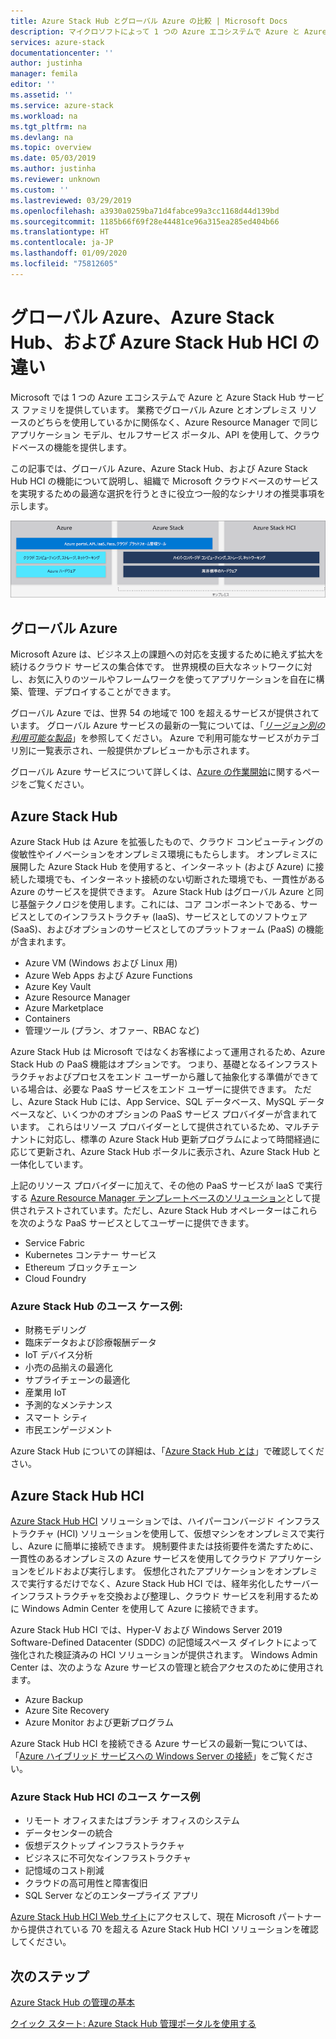 ```yaml
---
title: Azure Stack Hub とグローバル Azure の比較 | Microsoft Docs
description: マイクロソフトによって 1 つの Azure エコシステムで Azure と Azure Stack Hub サービス ファミリがどのように提供されているかを説明します
services: azure-stack
documentationcenter: ''
author: justinha
manager: femila
editor: ''
ms.assetid: ''
ms.service: azure-stack
ms.workload: na
ms.tgt_pltfrm: na
ms.devlang: na
ms.topic: overview
ms.date: 05/03/2019
ms.author: justinha
ms.reviewer: unknown
ms.custom: ''
ms.lastreviewed: 03/29/2019
ms.openlocfilehash: a3930a0259ba71d4fabce99a3cc1168d44d139bd
ms.sourcegitcommit: 1185b66f69f28e44481ce96a315ea285ed404b66
ms.translationtype: HT
ms.contentlocale: ja-JP
ms.lasthandoff: 01/09/2020
ms.locfileid: "75812605"
---
```

# <a name="differences-between-global-azure-azure-stack-hub-and-azure-stack-hub-hci"></a>グローバル Azure、Azure Stack Hub、および Azure Stack Hub HCI の違い

Microsoft では 1 つの Azure エコシステムで Azure と Azure Stack Hub サービス ファミリを提供しています。 業務でグローバル Azure とオンプレミス リソースのどちらを使用しているかに関係なく、Azure Resource Manager で同じアプリケーション モデル、セルフサービス ポータル、API を使用して、クラウドベースの機能を提供します。

この記事では、グローバル Azure、Azure Stack Hub、および Azure Stack Hub HCI の機能について説明し、組織で Microsoft クラウドベースのサービスを実現するための最適な選択を行うときに役立つ一般的なシナリオの推奨事項を示します。

![Azure エコシステムの概要](./media/compare-azure-azure-stack/azure-family.png)

## <a name="global-azure"></a>グローバル Azure

Microsoft Azure は、ビジネス上の課題への対応を支援するために絶えず拡大を続けるクラウド サービスの集合体です。 世界規模の巨大なネットワークに対し、お気に入りのツールやフレームワークを使ってアプリケーションを自在に構築、管理、デプロイすることができます。

グローバル Azure では、世界 54 の地域で 100 を超えるサービスが提供されています。 グローバル Azure サービスの最新の一覧については、「[*リージョン別の利用可能な製品*](https://azure.microsoft.com/regions/services)」を参照してください。 Azure で利用可能なサービスがカテゴリ別に一覧表示され、一般提供かプレビューかも示されます。

グローバル Azure サービスについて詳しくは、[Azure の作業開始](https://docs.microsoft.com/azure/#pivot=get-started&panel=get-started1)に関するページをご覧ください。

## <a name="azure-stack-hub"></a>Azure Stack Hub

Azure Stack Hub は Azure を拡張したもので、クラウド コンピューティングの俊敏性やイノベーションをオンプレミス環境にもたらします。 オンプレミスに展開した Azure Stack Hub を使用すると、インターネット (および Azure) に接続した環境でも、インターネット接続のない切断された環境でも、一貫性がある Azure のサービスを提供できます。 Azure Stack Hub はグローバル Azure と同じ基盤テクノロジを使用します。これには、コア コンポーネントである、サービスとしてのインフラストラクチャ (IaaS)、サービスとしてのソフトウェア (SaaS)、およびオプションのサービスとしてのプラットフォーム (PaaS) の機能が含まれます。

- Azure VM (Windows および Linux 用)
- Azure Web Apps および Azure Functions
- Azure Key Vault
- Azure Resource Manager
- Azure Marketplace
- Containers
- 管理ツール (プラン、オファー、RBAC など)

Azure Stack Hub は Microsoft ではなくお客様によって運用されるため、Azure Stack Hub の PaaS 機能はオプションです。 つまり、基礎となるインフラストラクチャおよびプロセスをエンド ユーザーから離して抽象化する準備ができている場合は、必要な PaaS サービスをエンド ユーザーに提供できます。 ただし、Azure Stack Hub には、App Service、SQL データベース、MySQL データベースなど、いくつかのオプションの PaaS サービス プロバイダーが含まれています。 これらはリソース プロバイダーとして提供されているため、マルチテナントに対応し、標準の Azure Stack Hub 更新プログラムによって時間経過に応じて更新され、Azure Stack Hub ポータルに表示され、Azure Stack Hub と一体化しています。

上記のリソース プロバイダーに加えて、その他の PaaS サービスが IaaS で実行する [Azure Resource Manager テンプレートベースのソリューション](https://github.com/Azure/AzureStack-QuickStart-Templates)として提供されテストされています。ただし、Azure Stack Hub オペレーターはこれらを次のような PaaS サービスとしてユーザーに提供できます。

- Service Fabric
- Kubernetes コンテナー サービス
- Ethereum ブロックチェーン
- Cloud Foundry

### <a name="example-use-cases-for-azure-stack-hub"></a>Azure Stack Hub のユース ケース例:

- 財務モデリング
- 臨床データおよび診療報酬データ
- IoT デバイス分析
- 小売の品揃えの最適化
- サプライチェーンの最適化
- 産業用 IoT
- 予測的なメンテナンス
- スマート シティ
- 市民エンゲージメント

Azure Stack Hub についての詳細は、「[Azure Stack Hub とは](azure-stack-overview.md)」で確認してください。

## <a name="azure-stack-hub-hci"></a>Azure Stack Hub HCI

[Azure Stack Hub HCI](azure-stack-hci-overview.md) ソリューションでは、ハイパーコンバージド インフラストラクチャ (HCI) ソリューションを使用して、仮想マシンをオンプレミスで実行し、Azure に簡単に接続できます。 規制要件または技術要件を満たすために、一貫性のあるオンプレミスの Azure サービスを使用してクラウド アプリケーションをビルドおよび実行します。 仮想化されたアプリケーションをオンプレミスで実行するだけでなく、Azure Stack Hub HCI では、経年劣化したサーバー インフラストラクチャを交換および整理し、クラウド サービスを利用するために Windows Admin Center を使用して Azure に接続できます。

Azure Stack Hub HCI では、Hyper-V および Windows Server 2019 Software-Defined Datacenter (SDDC) の記憶域スペース ダイレクトによって強化された検証済みの HCI ソリューションが提供されます。 Windows Admin Center は、次のような Azure サービスの管理と統合アクセスのために使用されます。

- Azure Backup
- Azure Site Recovery
- Azure Monitor および更新プログラム

Azure Stack Hub HCI を接続できる Azure サービスの最新一覧については、「[Azure ハイブリッド サービスへの Windows Server の接続](https://docs.microsoft.com/windows-server/azure-hybrid-services/index)」をご覧ください。

### <a name="example-use-cases-for-azure-stack-hub-hci"></a>Azure Stack Hub HCI のユース ケース例
- リモート オフィスまたはブランチ オフィスのシステム
- データセンターの統合
- 仮想デスクトップ インフラストラクチャ
- ビジネスに不可欠なインフラストラクチャ
- 記憶域のコスト削減
- クラウドの高可用性と障害復旧
- SQL Server などのエンタープライズ アプリ

[Azure Stack Hub HCI Web サイト](https://azure.microsoft.com/overview/azure-stack/hci/)にアクセスして、現在 Microsoft パートナーから提供されている 70 を超える Azure Stack Hub HCI ソリューションを確認してください。

## <a name="next-steps"></a>次のステップ

[Azure Stack Hub の管理の基本](azure-stack-manage-basics.md)

[クイック スタート: Azure Stack Hub 管理ポータルを使用する](azure-stack-manage-portals.md)
